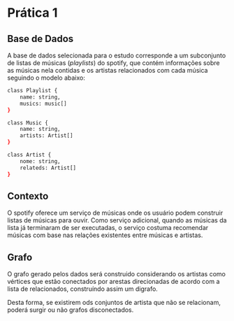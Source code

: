# Prática 1

## Base de Dados

A base de dados selecionada para o estudo corresponde a um subconjunto de listas de músicas (*playlists*) do spotify, que contém informações sobre as músicas nela contidas e os artistas relacionados com cada música seguindo o modelo abaixo:

```bash
class Playlist {
    name: string,
    musics: music[]
}

class Music {
    name: string,
    artists: Artist[]
}

class Artist {
    nome: string,
    relateds: Artist[]
}
```

## Contexto

O spotify oferece um serviço de músicas onde os usuário podem construir listas de músicas para ouvir. Como serviço adicional, quando as músicas da lista já terminaram de ser executadas, o serviço costuma recomendar músicas com base nas relações existentes entre músicas e artistas.

## Grafo

O grafo gerado pelos dados será construido considerando os artistas como vértices que estão conectados por arestas direcionadas de acordo com a lista de relacionados, construíndo assim um digrafo. 

Desta forma, se existirem ods conjuntos de artista que não se relacionam, poderá surgir ou não grafos disconectados.